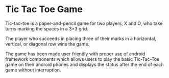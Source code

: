 # Tic Tac Toe Game

Tic-tac-toe is a paper-and-pencil game for two players, X and O, who take turns marking the spaces in a 3×3 grid.

The player who succeeds in placing three of their marks in a horizontal, vertical, or diagonal row wins the game.

The game has been made user friendly with proper use of android framework components which allows users to play the basic Tic-Tac-Toe game on their android phones and displays the status after the end of each game without interruption.


